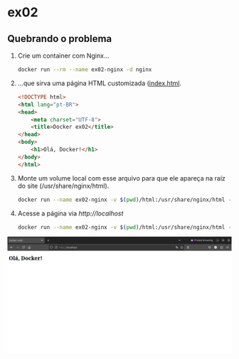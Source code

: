 # ex02

## Quebrando o problema

1. Crie um container com Nginx...
    ```bash
    docker run --rm --name ex02-nginx -d nginx
    ```

2. ...que sirva uma página HTML customizada ([index.html](html/index.html).
    ```html
    <!DOCTYPE html>
    <html lang="pt-BR">
    <head>
        <meta charset="UTF-8">
        <title>Docker ex02</title>
    </head>
    <body>
        <h1>Olá, Docker!</h1>
    </body>
    </html>
    ```

3. Monte um volume local com esse arquivo para que ele apareça
na raíz do site (/usr/share/nginx/html).
    ```bash
    docker run --name ex02-nginx -v $(pwd)/html:/usr/share/nginx/html -d nginx
    ```

4. Acesse a página via _http://localhost_
    ```bash
    docker run --name ex02-nginx -v $(pwd)/html:/usr/share/nginx/html -dp 80:80 nginx
    ```
![http://localhost](screenshots/1-localhost.png)
